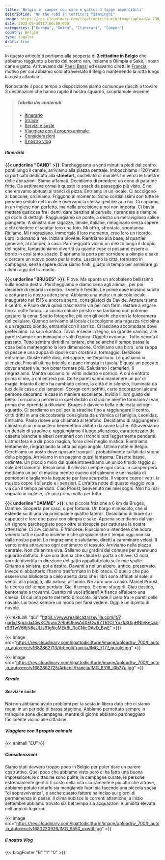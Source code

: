 ```yaml
---
title: 'Belgio in camper con cane e gatto: 3 tappe imperdibili'
description: "On the road in territori fiamminghi"
image: https://res.cloudinary.com/ilgattodicitturin/image/upload/w_700/f_auto,q_auto:eco/v1682862710/Articoli/francia/IMG_6598_cz1m9g.jpg
date: 2023-05-30T17:00:00.000
categories: ["Europa", "Guida", "Itinerari", "Camper"]
country: Belgio
type: regular
draft: true
---
```

<!-- 
entriamo in un locale: link
 -->
In questo articolo ti portiamo alla scoperta di **3 cittadine in Belgio** che abbiamo raggiunto a bordo del nostro van, insieme a Olimpia e Sakè, i nostri cane e gatto. 
Arrivavamo dai [Paesi Bassi](/blog/viaggio-paesi-bassi-in-camper-itinerari/) ed eravamo diretti in [Francia](/blog/viaggio-francia-alta-francia-in-camper-itinerari/), motivo per cui abbiamo solo attraversato il Belgio mantenendo la rotta lungo la costa atlantica.

Nonostante il poco tempo a disposizione siamo comunque riusciti a trovare 3 destinazioni che hanno rapito il nostro sguardo, scopriamole insieme! 

> ##### Tabella dei contenuti
> - [Itinerario](#itinerario)
> - [Strade](#strade)
> - [Servizi e soste](#servizi-e-soste)
> - [Viaggiare con il proprio animale](#viaggiare-con-il-proprio-animale)
> - [Considerazioni](#considerazioni)
> - [Il nostro vlog](#il-nostro-vlog)
     <!-- - [Le nostre mappe](#Mappe) -->

##### Itinerario
**{{< underline "GAND" >}}**: Parcheggiamo a venti minuti a piedi dal centro. ponti lungo il canale, arriviamo alla piazza centrale. Imbocchiamo i 120 metri di porticato dedicato alla **streetart**, costellato di murales fin verso le finestre delle abitazioni. Siamo affamati. Decidiamo di prendere un cono di patatine fritte. Da settimane ormai è questo lo snack da passeggio più visto. E noi che eravamo abituati ai tranci di pizza. Entriamo in un locale. Ci accolgono al bancone, ordiniamo. Friggono al momento. Sono cordialissimi con tutte le persone sedute nel locale e riservano la stessa gentilezza a noi. Ci capiamo, in un inglese non perfetto, ma della precisione a noi non importa. Ci basta mettere qualcosa fra i denti, dare benzina al cervello, riprendere a riempire gli occhi di dettagli. Raggiungiamo un ponte, a destra un meraviglioso salice piangente. A sinistra due ragazze, timide, italiane, rimuginano senza sapere a chi chiedere di scattar loro una foto. Mi offro, sfrontata, spontanea. Ridiamo. Mi ringraziano. Immortalo il loro momento, creo loro un ricordo. Loro lo donano a me. Inizia a piovere. Rientriamo alla base, al quartier generale, al camper, a casa. Parcheggiato vicino un mezzo lungo il doppio del nostro, fantastichiamo divertiti su quante cose ci possano essere a bordo in cosi tanto spazio. E apriamo la porta per sorridere a olimpia e sakè e cercare un nuovo posto per la notte. Lasciamo la città, torniamo in campagna, senza sapere dove siamo finiti, giusto in tempo per ammirare gli ultimi raggi del tramonto. 

**{{< underline "BRUGES" >}}**:  Piove. Ma spunta un arcobaleno bellissimo sulla nostra destra. Parcheggiamo e diamo cena agli animali, per poi decidere di recarci in centro. Il vento è freddo. Le prime case iniziano subito a catturare la nostra attenzione. Abbiamo una meta: un piccolo locale inaugurato nel 1515 e ancora aperto, consigliatoci da Davide. Attraversiamo il centro, e Paolo deve quasi trascinarmi via per non farmi restare a vagare fino a notte fonda. La cucina chiude presto e se tardiamo non potremo gustarci la cena. Scatto fotografie, più con gli occhi che con la fotocamera del cellulare. Quando arriviamo al locale ci accolgono una ragazza ricciolina e un ragazzo biondo, entrambi con il sorriso. Ci lasciano accomodare dove preferiamo. La sala è antica. Tavoli e sedie in legno, un grande camino, alle pareti stampe con immagini e voli d’epoca. Oggetti ovunque. Tutto ricorda il passato. Tutto sembra dirti di rallentare, che se anche il tempo passa le cose belle mantengono la loro dimensione. Ordiniamo una birra, una zuppa di pesce e una zuppa di cipolle con crostini al formaggio. Deliziose entrambe. Giuste nelle dosi, nel sapore, nell’equilibrio. Le gustiamo in silenzio. Fino all’ultima briciola di pane rimasta in tavola. È quasi un peccato dover andare via, non poter tornare più. Salutiamo i camerieri, li ringraziamo. Mentre usciamo mi volto indietro e sorrido. A chi è entrato prima di me, a chi entrerà poi. Certe pareti sanno mantenere un po’ di magia. Intanto il cielo ha cambiato colore, la città è in silenzio, illuminata da luci delle case e dei lampioni. Scorgo certi soffitti, certe decorazioni.alcune persone decorano le case in maniera eccellente. Invidio il loro gusto del bello. Torniamo a perderci in quel dedalo di stradine mentre torniamo al van, prima che riprenda a diluviare.
 Bruges è davvero bella e delicata ad ogni sguardo. Ci perdiamo un po’ per le stradine fino a raggiungere il centro, dritti dritti in una cioccolateria consigliata da un’amica di famiglia, Leonidas. Entriamo. Paolo riceve una chiamata al telefono.  Decidiamo di raggiungere il chiostro di un monastero benedettino abitato da suore laiche. Attraversiamo un dedalo di stradine e raggiungiamo il luogo silenzioso, caratterizzato da casette bianche e alberi centenari con i tronchi tutti leggermente pendenti. L’atmosfera è a dir poco magica, forse direi meglio mistica. Rientriamo lentamente, ringraziando la città ad ogni angolo. Ultima notte in Belgio. Cerchiamo un posto dove riposare tranquilli, probabilmente cullati dal suono della pioggia. Arriviamo in un paesino quasi fantasma. Casette basse, ordinate. Un piccolo molo dal quale intravediamo un unico timido raggio di sole del tramonto. Respiriamo. Il silenzio riempie ogni cosa. In camper però mettiamo un po’ di musica mentre cucino del salmone e un’insalata di pomodori e tagliamo la baguette per fare scarpetta. Il vapore copre i vetri, la musica copre il silenzio e i pensieri. E un’altra notte di questo viaggio vola via con il tempo perduto. Ciao Proust, benvenuto nei miei sogni. Non ho mai sognato in inglese, c’è una prima volta per tutto. 

**{{< underline "DAMME" >}}**: una piccola frazione a 6 km da Bruges, Damme. Scoperta per caso, o per fortuna. Un borgo minuscolo, che si estende su di una via principale e quattro laterali. Decidiamo di tirare su i cappucci e fare due passi con olimpia e sakè. Appena scendiamo dal van un signore parcheggiato poco oltre si sbraccia per catturare la nostra attenzione. Ci avviciniamo. È francese. Riusciamo a intendere che adora vederci tutti e quattro insieme e che gli spiace che il tempo oggi non sia dalla nostra parte. Lo ringraziamo e salutiamo, diretti a camminare veloci. Il vento entra attraverso ogni centimetro di tessuto. Arriviamo nella piazza centrale. Non c’è anima viva. Saliamo sui gradini del comune per avere uno sguardo dall’alto. Esce una donna che chiude la porta a chiave. Ci nota, sorride divertita in direzione del gatto appallottolato sulle mie spalle. Giriamo a sinistra, poi a destra. Davanti a noi un albero, antico, preservato. Invece di abbatterlo l’hanno trasformato in biblioteca. O quello che può essere una biblioteca a cielo aperto dato che i libri sono affidati al sole, al vento, alla pioggia, alla natura, all’uomo. Ne apro uno a caso. Marcel Proust, la ricerca del tempo perduto. Già, il tempo. E come sfuggirli. Ciao destino, bentornato a trovarmi. Quanto mi vuoi sfidare? A fianco all’albero una chiesa. Di cui una parte del tetto diroccata. Si vede il cielo fra le pareti delle navate. Lui trova sempre un modo per farsi vedere. Oggi è un dipinto di nuvole. 

{{< extLink "qui" "https://www.realalcazarsevilla.com/it/?gad=1&gclid=CjwKCAjwxr2iBhBJEiwAdXECw6ZTR1OLYuZk3UlpHNtyKeQs5r9BTwV66jN8aULls91g5ioMEk8i_RoCNjcQAvD_BwE" >}})

{{< image src="https://res.cloudinary.com/ilgattodicitturin/image/upload/w_700/f_auto,q_auto:eco/v1682862713/Articoli/francia/IMG_7177_gurulo.jpg" >}}

{{< image src="https://res.cloudinary.com/ilgattodicitturin/image/upload/w_700/f_auto,q_auto:eco/v1682862725/Articoli/francia/IMG_8318_i0b77u.jpg" >}}

##### Strade 

##### Servizi e soste
Noi non abbiamo avuto problemi per la sosta in libera dato che ci siamo recati in un periodo di bassa stagione. 
Abbiamo pernottato sempre in tranquille zone di campagna, mentre di giorno abbiamo parcheggiato facilmente vicino alle cittadine. 

##### Viaggiare con il proprio animale
{{< animali "EU">}}

##### Considerazioni 
Siamo stati davvero troppo poco in Belgio per poter dare un parere costruttivo. Quel poco che abbiamo visto però ci ha fatto una buona impressione: le cittadine sono pulite, le campagne curate, le persone estremamente gentili.
Il costo della vita sicuramente è più alto che altrove, abbiamo potuto notarlo sia mangiando fuori sia facendo una piccola spesa "di sopravvivenza", e anche questo fattore ha inciso sui giorni di permamenza in paese.
Il clima subisce le correnti atlantiche, a inizio settembre abbiamo trovato sia bel tempo sia acquazzoni e umidità elevata nell'arco di 5 giorni. 

{{< image src="https://res.cloudinary.com/ilgattodicitturin/image/upload/w_700/f_auto,q_auto:eco/v1683223926/IMG_9550_uxwttl.jpg" >}}

##### Il nostro Vlog 

<!-- Nel video qui sotto puoi sentire le nostre considerazioni su queste zone oppure trovi la serie completa sul paese {{< extLink "a questo link" "https://www.youtube.com/playlist?list=PLHaclq_J5PZ-jTs94ocJqu6RViwWX7Gm8" >}}.

{{< youtube 3BQKTpHqFP4>}} -->


<!-- <div id="Mappe"></div> -->

<!-- ##### Le nostre mappe -->
<!-- Di seguito puoi consultare comodamente le mappe relative al nostro vi lasciamo il link alle mappe che 

{{< gmap "https://www.google.com/maps/d/u/0/embed?mid=1iWT57E7IXes2FIwpnvDKgvbrL740gmU&ehbc=2E312F" >}} -->

{{< blogFooter "B" "1" "0" >}}

